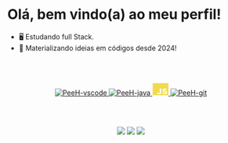 <h1> Olá, bem vindo(a) ao meu perfil! </h1>

<ul>
  <li>🖥️ Estudando full Stack. </li>
  <li>🔮 Materializando ideias em códigos desde 2024!</li>
</ul>

##

<br>
<div align="center" display="inline-block">
  <a href="https://github.com/PeeHR">
  

</div>
<br>
  
<div align="center">
  <img alt="PeeH-vscode" height="25" width="33" src="https://cdn.jsdelivr.net/gh/devicons/devicon/icons/vscode/vscode-original.svg" />
  <img alt="PeeH-java" height="25" width="33" src="https://cdn.jsdelivr.net/gh/devicons/devicon/icons/java/java-original.svg" />
  <img  alt="PeeH-Js" height="25" width="33" src="https://raw.githubusercontent.com/devicons/devicon/master/icons/javascript/javascript-plain.svg">
  <img alt="PeeH-git" height="25" width="33" src="https://cdn.jsdelivr.net/gh/devicons/devicon/icons/git/git-original.svg" />          
</div>
  
  ##

<br> 
<div align="center"> 

  
  <a href="https://dev.to/peehr" target="_blank"><img src="https://img.shields.io/badge/dev.to-0A0A0A?style=for-the-badge&logo=devdotto&logoColor=white"></a>
  <a href = "mailto:lopedro45@gmail.com"><img src="https://img.shields.io/badge/-Gmail-%23333?style=for-the-badge&logo=gmail&logoColor=white" target="_blank"></a>
  <a href="https://www.linkedin.com/in/pedro-vinícius-4292a41b7/" target="_blank"><img src="https://img.shields.io/badge/-LinkedIn-%230077B5?style=for-the-badge&logo=linkedin&logoColor=white" target="_blank"></a>
  
   ##
  
</div>
</div>

